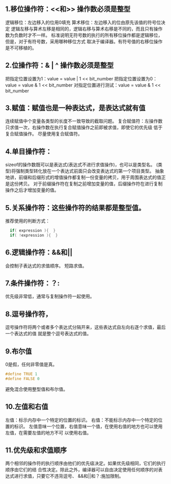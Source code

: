 ## 1.移位操作符：<<和>> 操作数必须是整型
逻辑移位：左边移入的位用0填充
算术移位：左边移入的位由原先该值的符号位决定
逻辑左移与算术左移是相同的，逻辑右移与算术右移是不同的，而且只有操作数为负数时才不一样。
标准说明无符号数的执行的所有移位操作都是逻辑移位，但是，对于有符号数，采用哪种移位方式
取决于编译器。有符号值的右移位操作是不可移植的。

## 2.位操作符：& | ^  操作数必须是整型
把指定位置设置为1：value = value | 1 << bit_number
把指定位置设置为0：value = value & 1 << bit_number
对指定位置进行测试：value = value & 1 << bit_number

## 3.赋值：赋值也是一种表达式，是表达式就有值
连续赋值中个变量各类型的长度不一致导致的截取问题。
复合赋值符：左操作数只求值一次，右操作数在执行复合赋值操作之前即被求值，即使它的优先级
低于复合赋值操作。
尽量使用复合赋值符。

## 4.单目操作符：
sizeof的操作数既可以是表达式(表达式不进行求值操作)，也可以是类型名。
(类型)将强制类型转化放在一个表达式前面只会改变表达式的第一个项目类型。
抽象地讲，前缀和后缀形式的增值操作都复制一份变量的拷贝，用于周围表达式的值正是这份拷贝。
对于前缀操作符在复制之前增加变量的值，后缀操作符在进行复制操作之后才增加变量的值。

## 5.关系操作符：这些操作符的结果都是整型值。
推荐使用的判断方式：
```c
  if( expression ){  }
  if( !expression ){  }
```

## 6.逻辑操作符：&&和||
会控制子表达式的求值顺序。
短路求值。

## 7.条件操作符：？:
优先级非常低，通常与复制操作符一起使用。

## 8.逗号操作符，
逗号操作符将两个或者多个表达式分隔开来，这些表达式自左向右逐个求值，最后一个表达式的值
就是整个逗号表达式的值。

## 9.布尔值
0是假，任何非零值是真。
```c
#define TRUE 1
#define FALSE 0
```

避免混合使用整型值和布尔值。

## 10.左值和右值
左值：标示内存中一个特定的位置的标识。
右值：不能标示内存中一个特定的位置的标识。
左值意味一个位置，右值意味一个值，在使用右值的地方也可以使用左值，在需要左值的地方不可
以使用右值。

## 11.优先级和求值顺序
两个相邻的操作符的执行顺序由他们的优先级决定。如果优先级相同，它们的执行顺序由它们的结
合性决定。除此之外，编译器可以自由决定使用任何顺序的对表达式进行求值，只要它不违背逗号、
&&和||和？:施加限制。
